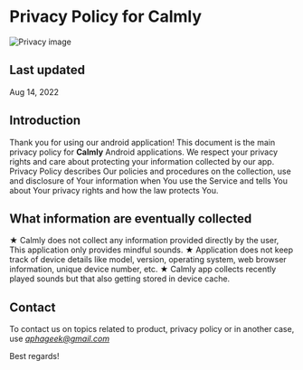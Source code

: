 # Privacy Policy for Calmly

![Privacy image](https://branddeals.in/wp-content/uploads/2019/05/Privacy-policy.jpg)

## Last updated
Aug 14, 2022

## Introduction

Thank you for using our android application!
This document is the main privacy policy for **Calmly** Android applications. We respect your privacy rights and care about protecting your information collected by our app.
Privacy Policy describes Our policies and procedures on the collection, use and disclosure of Your information when You use the Service and tells You about Your privacy rights and how the law protects You.

## What information are eventually collected

★ Calmly does not collect any information provided directly by the user, This application only provides mindful sounds.
★ Application does not keep track of device details like model, version, operating system, web browser information, unique device number, etc.
★ Calmly app collects recently played sounds but that also getting stored in device cache.


## Contact

To contact us on topics related to product, privacy policy or in another case, use *aphageek@gmail.com*

Best regards!

